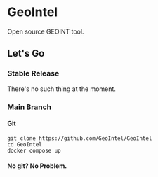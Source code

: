 # GeoIntel

Open source GEOINT tool.

## Let's Go

### Stable Release

There's no such thing at the moment.

### Main Branch

#### Git

```
git clone https://github.com/GeoIntel/GeoIntel
cd GeoIntel
docker compose up
```

#### No git? No Problem.

```
